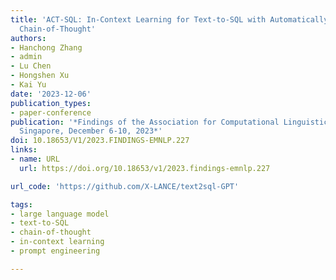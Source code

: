 ```yaml
---
title: 'ACT-SQL: In-Context Learning for Text-to-SQL with Automatically-Generated
  Chain-of-Thought'
authors:
- Hanchong Zhang
- admin
- Lu Chen
- Hongshen Xu
- Kai Yu
date: '2023-12-06'
publication_types:
- paper-conference
publication: '*Findings of the Association for Computational Linguistics: EMNLP 2023,
  Singapore, December 6-10, 2023*'
doi: 10.18653/V1/2023.FINDINGS-EMNLP.227
links:
- name: URL
  url: https://doi.org/10.18653/v1/2023.findings-emnlp.227

url_code: 'https://github.com/X-LANCE/text2sql-GPT'

tags:
- large language model
- text-to-SQL
- chain-of-thought
- in-context learning
- prompt engineering

---
```

